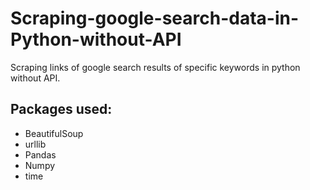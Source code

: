 # Scraping-google-search-data-in-Python-without-API
Scraping links of google search results of specific keywords in python without API.

## Packages used:
- BeautifulSoup
- urllib
- Pandas
- Numpy
- time
